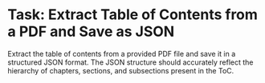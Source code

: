 # Task: Extract Table of Contents from a PDF and Save as JSON
Extract the table of contents from a provided PDF file and save it in a structured JSON format. The JSON structure should accurately reflect the hierarchy of chapters, sections, and subsections present in the ToC.
